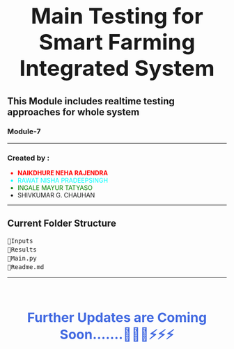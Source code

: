 <h1 style="text-align: center;font-size: 50px;" align="center">Main Testing for Smart Farming Integrated System</h1>

## This Module includes realtime testing approaches for whole system

### Module-7

<hr>
<h3>Created by :</h3>
<ul>
    <li style="color: red; font-weight: bolder;">NAIKDHURE NEHA RAJENDRA</li>
    <li style="color: aqua;">RAWAT NISHA PRADEEPSINGH</li>
    <li style="color: green;">INGALE MAYUR TATYASO</li>
    <li>SHIVKUMAR G. CHAUHAN</li>
</ul>
<hr>

## Current Folder Structure
<pre style="line-height: 20px;">
📂Inputs
📂Results
📜Main.py
📜Readme.md
</pre>
<hr>

<br/>
<h4 style="text-align: center;font-size: 30px;color: royalblue;" align="center">Further Updates are Coming Soon.......🚀🚀🚀⚡⚡⚡</h4>